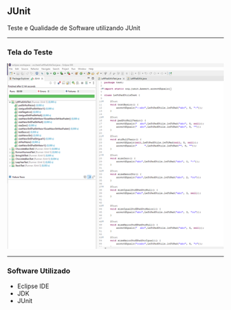 ## JUnit
Teste e Qualidade de Software utilizando JUnit

<hr>

### Tela do Teste
![alt text](img.png)

<hr>

### Software Utilizado

* Eclipse IDE
* JDK
* JUnit











